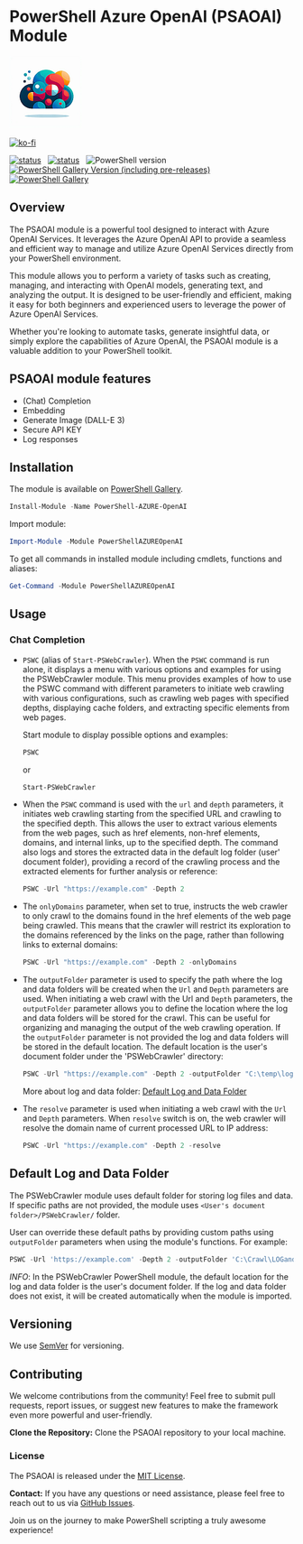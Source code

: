 # PowerShell Azure OpenAI (PSAOAI) Module

![PSAOAI](https://raw.githubusercontent.com/voytas75/AzureOpenAI-PowerShell/master/images/PSAOAI128.png "PowerShell Azure OpenAI (PSAOAI) Module")


[![ko-fi](https://ko-fi.com/img/githubbutton_sm.svg)](https://ko-fi.com/A0A6KYBUS)

[![status](https://img.shields.io/badge/PROD-v0.0.1-green)](https://github.com/voytas75/AzureOpenAI-PowerShell/blob/master/PSAOAI/docs/ReleaseNotes.md) &nbsp; [![status](https://img.shields.io/badge/DEV-v0.0.2-red)](https://github.com/voytas75/AzureOpenAI-PowerShell/blob/master/PSAOAI/docs/ReleaseNotes.md) &nbsp; ![PowerShell version](https://img.shields.io/badge/PowerShell-v5.1-blue) &nbsp; [![PowerShell Gallery Version (including pre-releases)](https://img.shields.io/powershellgallery/v/PowerShellAZUREOpenAI)](https://www.powershellgallery.com/packages/PowerShellAZUREOpenAI) &nbsp; [![PowerShell Gallery](https://img.shields.io/powershellgallery/dt/PSAOAI)](https://www.powershellgallery.com/packages/PowerShellAZUREOpenAI)

## Overview

The PSAOAI module is a powerful tool designed to interact with Azure OpenAI Services. It leverages the Azure OpenAI API to provide a seamless and efficient way to manage and utilize Azure OpenAI Services directly from your PowerShell environment.

This module allows you to perform a variety of tasks such as creating, managing, and interacting with OpenAI models, generating text, and analyzing the output. It is designed to be user-friendly and efficient, making it easy for both beginners and experienced users to leverage the power of Azure OpenAI Services.

Whether you're looking to automate tasks, generate insightful data, or simply explore the capabilities of Azure OpenAI, the PSAOAI module is a valuable addition to your PowerShell toolkit.

## PSAOAI module features

- (Chat) Completion
- Embedding
- Generate Image (DALL-E 3)
- Secure API KEY
- Log responses

## Installation

The module is available on [PowerShell Gallery](https://www.powershellgallery.com/packages/PowerShellAZUREOpenAI).

```powershell
Install-Module -Name PowerShell-AZURE-OpenAI
```

Import module:

```powershell
Import-Module -Module PowerShellAZUREOpenAI
```

To get all commands in installed module including cmdlets, functions and aliases:

```powershell
Get-Command -Module PowerShellAZUREOpenAI
```

## Usage

### Chat Completion

- `PSWC` (alias of `Start-PSWebCrawler`). When the `PSWC` command is run alone, it displays a menu with various options and examples for using the PSWebCrawler module. This menu provides examples of how to use the PSWC command with different parameters to initiate web crawling with various configurations, such as crawling web pages with specified depths, displaying cache folders, and extracting specific elements from web pages.

    Start module to display possible options and examples:

    ```powershell
    PSWC
    ```

    or

    ```powershell
    Start-PSWebCrawler
    ```

- When the `PSWC` command is used with the `url` and `depth` parameters, it initiates web crawling starting from the specified URL and crawling to the specified depth. This allows the user to extract various elements from the web pages, such as href elements, non-href elements, domains, and internal links, up to the specified depth. The command also logs and stores the extracted data in the default log folder (user' document folder), providing a record of the crawling process and the extracted elements for further analysis or reference:

    ```powershell
    PSWC -Url "https://example.com" -Depth 2
    ```

- The `onlyDomains` parameter, when set to true, instructs the web crawler to only crawl to the domains found in the href elements of the web page being crawled. This means that the crawler will restrict its exploration to the domains referenced by the links on the page, rather than following links to external domains:

    ```powershell
    PSWC -Url "https://example.com" -Depth 2 -onlyDomains
    ```

- The `outputFolder` parameter is used to specify the path where the log and data folders will be created when the `Url` and `Depth` parameters are used. When initiating a web crawl with the Url and `Depth` parameters, the `outputFolder` parameter allows you to define the location where the log and data folders will be stored for the crawl. This can be useful for organizing and managing the output of the web crawling operation. If the `outputFolder` parameter is not provided the log and data folders will be stored in the default location. The default location is the user's document folder under the 'PSWebCrawler' directory:

    ```powershell
    PSWC -Url "https://example.com" -Depth 2 -outputFolder "C:\temp\logs\"
    ```

    More about log and data folder: [Default Log and Data Folder](#default-log-and-data-folder)

- The `resolve` parameter is used when initiating a web crawl with the `Url` and `Depth` parameters. When `resolve` switch is on, the web crawler will resolve the domain name of current processed URL to IP address:

    ```powershell
    PSWC -Url "https://example.com" -Depth 2 -resolve
    ```


## Default Log and Data Folder

The PSWebCrawler module uses default folder for storing log files and data. If specific paths are not provided, the module uses `<User's document folder>/PSWebCrawler/` folder.

User can override these default paths by providing custom paths using `outputFolder` parameters when using the module's functions. For example:

```powershell
PSWC -Url 'https://example.com' -Depth 2 -outputFolder 'C:\Crawl\LOGandDATA\'    
```

*INFO*: In the PSWebCrawler PowerShell module, the default location for the log and data folder is the user's document folder. If the log and data folder does not exist, it will be created automatically when the module is imported.

## Versioning

We use [SemVer](http://semver.org/) for versioning.

## Contributing

We welcome contributions from the community! Feel free to submit pull requests, report issues, or suggest new features to make the framework even more powerful and user-friendly.

**Clone the Repository:** Clone the PSAOAI repository to your local machine.

### License

The PSAOAI is released under the [MIT License](https://github.com/voytas75/AzureOpenAI-PowerShell/blob/master/PSAOAI/LICENSE).

**Contact:**
If you have any questions or need assistance, please feel free to reach out to us via [GitHub Issues](https://github.com/voytas75/AzureOpenAI-PowerShell/issues).

Join us on the journey to make PowerShell scripting a truly awesome experience!
